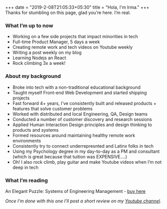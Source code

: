 +++
date = "2019-2-08T21:05:33+05:30"
title = "Hola, I'm Irma."
+++
Thanks for stumbling on this page, glad you’re here. I’m real.

### What I’m up to now

- Working on a few side projects that impact minorities in tech
- Full-time Product Manager, 5 days a week
- Creating remote work and tech videos on Youtube weekly
- Writing a post weekly on my blog
- Learning Nodejs an React
- Rock climbing 3x a week!

### About my background

- Broke into tech with a non-traditional educational background
- Taught myself Front-end Web Development and started shipping projects
- Fast forward 4+ years, I’ve consistently built and released products + features that solve customer problems
- Worked with distributed and local Engineering, QA, Design teams
- Conducted a number of customer discovery and research sessions
- Applied Human Interaction Design principles and design thinking to products and systems
- Formed resources around maintaining healthy remote work environments
- Consistently try to connect underrepresnted and Latinx folks in tech
- Using my Psychology degree in my day-to-day as a PM and consultant (which is great because that tuition was EXPENSIVE….)
- Oh! I also rock climb, play guitar and make Youtube videos when I’m not deep in tech

### What I’m reading

An Elegant Puzzle: Systems of Engineering Management - [buy here](https://amzn.to/2G1jyQx)

_Once I’m done with this one I’ll post a short review on my [Youtube channel](https://www.youtube.com/channel/UCh1t4RdWMZ2mfYTWfpFaZNg)._

<!-- Calendly badge widget begin -->
<link href="https://assets.calendly.com/assets/external/widget.css" rel="stylesheet">
<script src="https://assets.calendly.com/assets/external/widget.js" type="text/javascript"></script>
<script type="text/javascript">Calendly.initBadgeWidget({ url: 'https://calendly.com/_justirma/1on1-call', text: 'Let\'s chat', color: '#00a2ff', textColor: '#ffffff', branding: true });</script>
<!-- Calendly badge widget end -->